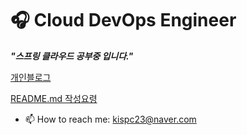 # 🎧 Cloud DevOps Engineer

***"스프링 클라우드 공부중 입니다."***
<!-- -->
[개인블로그](https://developer-jh.tistory.com/)
<!-- -->
[README.md 작성요령](https://developer-jh.tistory.com/13)
<!-- -->
- 📫 How to reach me: kispc23@naver.com


<!--
**JHGIVENCHY/JHGIVENCHY** is a ✨ _special_ ✨ repository because its `README.md` (this file) appears on your GitHub profile.

Here are some ideas to get you started:

- 🔭 I’m currently working on ...
- 🌱 I’m currently learning ...
- 👯 I’m looking to collaborate on ...
- 🤔 I’m looking for help with ...
- 💬 Ask me about ...
- 📫 How to reach me: ...
- 😄 Pronouns: ...
- ⚡ Fun fact: ...
-->
